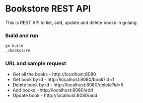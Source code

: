 
# Bookstore REST API

This is REST API to list, add, update and delete books in golang.

### Build and run

```bash
go build
./bookstore

```

### URL and sample request

- Get all the books - http://localhost:8080
- Get book by id - http://localhost:8080/book?id=1
- Delete book by id - http://localhost:8080/delete?id=5
- Add books - http://localhost:8080/add
- Update book - http://localhost:8080/add

```

